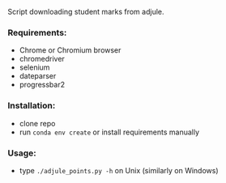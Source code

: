 Script downloading student marks from adjule.

### Requirements:
* Chrome or Chromium browser
* chromedriver
* selenium
* dateparser
* progressbar2

### Installation:
* clone repo
* run `conda env create` or install requirements manually

### Usage:
* type `./adjule_points.py -h` on Unix (similarly on Windows)

